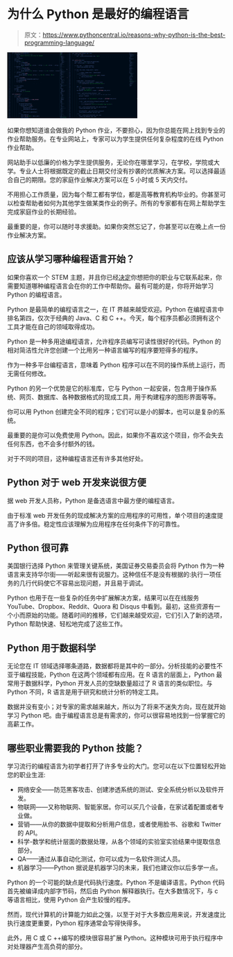 # 为什么 Python 是最好的编程语言

> 原文：<https://www.pythoncentral.io/reasons-why-python-is-the-best-programming-language/>

[![python programming](img/e44450def5a280d1bc741343d3648016.png)](https://www.pythoncentral.io/wp-content/uploads/2021/10/codes-g8817ca48c_1920.png)

如果你想知道谁会做我的 Python 作业，不要担心，因为你总能在网上找到专业的作业帮助服务。在专业网站上，专家可以为学生提供任何复杂程度的在线 Python 作业帮助。

网站助手以低廉的价格为学生提供服务，无论你在哪里学习，在学校，学院或大学。专业人士将根据既定的截止日期交付没有抄袭的优质解决方案。可以选择最适合自己的期限。您的家庭作业解决方案可以在 5 小时或 5 天内交付。

不用担心工作质量，因为每个帮工都有学位，都是高等教育机构毕业的。你甚至可以检查帮助者如何为其他学生做某类作业的例子。所有的专家都有在网上帮助学生完成家庭作业的长期经验。

最重要的是，你可以随时寻求援助。如果你突然忘记了，你甚至可以在晚上点一份作业解决方案。

## 应该从学习哪种编程语言开始？

如果你喜欢一个 STEM 主题，并且你已经[决定](https://www.pythoncentral.io/python-generators-and-yield-keyword/)你想把你的职业与它联系起来，你需要知道哪种编程语言会在你的工作中帮助你。最有可能的是，你将开始学习 Python 的编程语言。

Python 是最简单的编程语言之一，在 IT 界越来越受欢迎。Python 在编程语言中排名第四，仅次于经典的 Java、C 和 C ++。今天，每个程序员都必须拥有这个工具才能在自己的领域取得成功。

Python 是一种多用途编程语言，允许程序员编写可读性很好的代码。Python 的相对简洁性允许您创建一个比用另一种语言编写的程序要短得多的程序。

作为一种多平台编程语言，意味着 Python 程序可以在不同的操作系统上运行，而无需任何修改。

Python 的另一个优势是它的标准库，它与 Python 一起安装，包含用于操作系统、网页、数据库、各种数据格式的现成工具，用于构建程序的图形界面等等。

你可以用 Python 创建完全不同的程序；它们可以是小的脚本，也可以是复杂的系统。

最重要的是你可以免费使用 Python。因此，如果你不喜欢这个项目，你不会失去任何东西，也不会多付额外的钱。

对于不同的项目，这种编程语言还有许多其他好处。

## Python 对于 web 开发来说很方便

据 web 开发人员称，Python 是备选语言中最方便的编程语言。

由于标准 web 开发任务的现成解决方案的应用程序的可用性，单个项目的速度提高了许多倍。稳定性应该理解为应用程序在任何条件下的可靠性。

## Python 很可靠

美国银行选择 Python 来管理关键系统，美国证券交易委员会将 Python 作为一种语言来支持华尔街——听起来很有说服力。这种信任不是没有根据的:执行一项任务的几行代码使它不容易出现问题，并且易于调试。

Python 也用于在一些复杂的任务中扩展解决方案，结果可以在在线服务 YouTube、Dropbox、Reddit、Quora 和 Disqus 中看到。最初，这些资源有一个小而原始的功能。随着时间的推移，它们越来越受欢迎，它们引入了新的选项，Python 帮助快速、轻松地完成了这些工作。

## Python 用于数据科学

无论您在 IT 领域选择哪条道路，数据都将是其中的一部分。分析技能的必要性不亚于编程技能，Python 在这两个领域都有应用。在 R 语言的层面上，Python 最常用于数据科学，Python 开发人员的空缺数量超过了 R 语言的类似职位。与 Python 不同，R 语言是用于研究和统计分析的特定工具。

数据并没有变小；对专家的需求越来越大，所以为了将来不迷失方向，现在就开始学习 Python 吧。由于编程语言总是有需求的，你可以很容易地找到一份掌握它的高薪工作。

## 哪些职业需要我的 Python 技能？

学习流行的编程语言为初学者打开了许多专业的大门。您可以在以下位置轻松开始您的职业生涯:

*   网络安全——防范黑客攻击、创建渗透系统的测试、安全系统分析以及软件开发。
*   物联网——又称物联网、智能家居。你可以买几个设备，在家试着配置或者专业做。
*   营销——从你的数据中提取和分析用户信息，或者使用脸书、谷歌和 Twitter 的 API。
*   科学-数学和统计层面的数据处理，从各个领域的实验室实验结果中提取信息部分。
*   QA——通过从事自动化测试，你可以成为一名软件测试人员。
*   机器学习——Python 据说是机器学习的未来，我们也建议你以后多学一点。

Python 的一个可能的缺点是代码执行速度。Python 不是编译语言。Python 代码首先被编译成内部字节码，然后由 Python 解释器执行。在大多数情况下，与 c 等语言相比，使用 Python 会产生较慢的程序。

然而，现代计算机的计算能力如此之强，以至于对于大多数应用来说，开发速度比执行速度更重要，Python 程序通常会写得快得多。

此外，用 C 或 C ++编写的模块很容易扩展 Python。这种模块可用于执行程序中对处理器产生高负荷的部分。